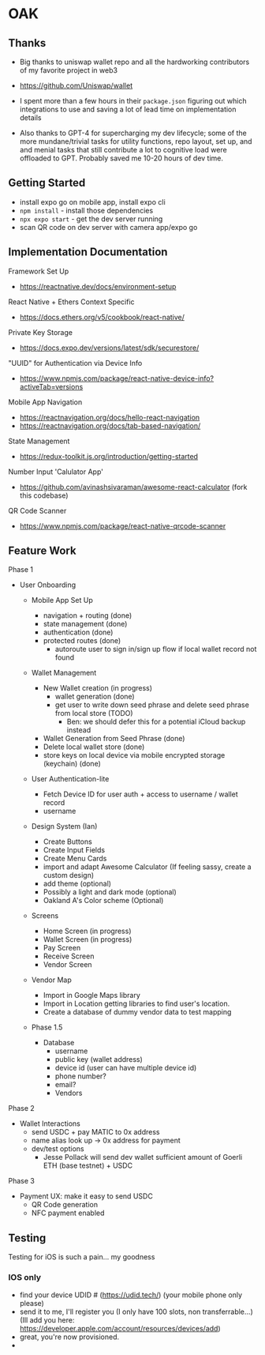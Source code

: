 # OAK

## Thanks

- Big thanks to uniswap wallet repo and all the hardworking contributors of my favorite project in web3
- https://github.com/Uniswap/wallet
- I spent more than a few hours in their `package.json` figuring out which integrations to use and saving a lot of lead time on implementation details

- Also thanks to GPT-4 for supercharging my dev lifecycle; some of the more mundane/trivial tasks for utility functions, repo layout, set up, and and menial tasks that still contribute a lot to cognitive load were offloaded to GPT. Probably saved me 10-20 hours of dev time.

## Getting Started

- install expo go on mobile app, install expo cli
- `npm install` - install those dependencies
- `npx expo start` - get the dev server running
- scan QR code on dev server with camera app/expo go

## Implementation Documentation

Framework Set Up

- https://reactnative.dev/docs/environment-setup

React Native + Ethers Context Specific

- https://docs.ethers.org/v5/cookbook/react-native/

Private Key Storage

- https://docs.expo.dev/versions/latest/sdk/securestore/

"UUID" for Authentication via Device Info

- https://www.npmjs.com/package/react-native-device-info?activeTab=versions

Mobile App Navigation

- https://reactnavigation.org/docs/hello-react-navigation
- https://reactnavigation.org/docs/tab-based-navigation/

State Management

- https://redux-toolkit.js.org/introduction/getting-started

Number Input 'Calulator App'

- https://github.com/avinashsivaraman/awesome-react-calculator (fork this codebase)

QR Code Scanner

- https://www.npmjs.com/package/react-native-qrcode-scanner

## Feature Work

Phase 1

- User Onboarding

  - Mobile App Set Up
    - navigation + routing (done)
    - state management (done)
    - authentication (done)
    - protected routes (done)
      - autoroute user to sign in/sign up flow if local wallet record not found
  - Wallet Management
    - New Wallet creation (in progress)
      - wallet generation (done)
      - get user to write down seed phrase and delete seed phrase from local store (TODO)
        - Ben: we should defer this for a potential iCloud backup instead
    - Wallet Generation from Seed Phrase (done)
    - Delete local wallet store (done)
    - store keys on local device via mobile encrypted storage (keychain) (done)
  - User Authentication-lite
    - Fetch Device ID for user auth + access to username / wallet record
    - username
  - Design System (Ian)
    - Create Buttons
    - Create Input Fields
    - Create Menu Cards
    - import and adapt Awesome Calculator (If feeling sassy, create a custom design)
    - add theme (optional)
    - Possibly a light and dark mode (optional)
    - Oakland A's Color scheme (Optional)
  - Screens
    - Home Screen (in progress)
    - Wallet Screen (in progress)
    - Pay Screen
    - Receive Screen
    - Vendor Screen
  - Vendor Map

    - Import in Google Maps library
    - Import in Location getting libraries to find user's location.
    - Create a database of dummy vendor data to test mapping

  - Phase 1.5
    - Database
      - username
      - public key (wallet address)
      - device id (user can have multiple device id)
      - phone number?
      - email?
      - Vendors

Phase 2

- Wallet Interactions
  - send USDC + pay MATIC to 0x address
  - name alias look up -> 0x address for payment
  - dev/test options
    - Jesse Pollack will send dev wallet sufficient amount of Goerli ETH (base testnet) + USDC

Phase 3

- Payment UX: make it easy to send USDC
  - QR Code generation
  - NFC payment enabled

## Testing

Testing for iOS is such a pain... my goodness

### IOS only

- find your device UDID # (https://udid.tech/) (your mobile phone only please)
- send it to me, I'll register you (I only have 100 slots, non transferrable...) (Ill add you here: https://developer.apple.com/account/resources/devices/add)
- great, you're now provisioned.
-
